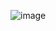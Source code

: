 ![image](https://github.com/kenjinote/PostBluesky/assets/2605401/8dbfa8c7-f1f8-4e89-9ebb-d72f2a116972)
